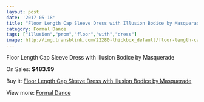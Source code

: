 ```yaml
---
layout: post
date: '2017-05-18'
title: "Floor Length Cap Sleeve Dress with Illusion Bodice by Masquerade"
category: Formal Dance
tags: ["illusion","prom","floor","with","dress"]
image: http://img.transblink.com/22280-thickbox_default/floor-length-cap-sleeve-dress-with-illusion-bodice-by-masquerade.jpg
---
```

Floor Length Cap Sleeve Dress with Illusion Bodice by Masquerade

On Sales: **$483.99**
<a href="https://www.transblink.com/en/formal-dance/7070-floor-length-cap-sleeve-dress-with-illusion-bodice-by-masquerade.html"><amp-img layout="responsive" width="600" height="600" src="//img.transblink.com/22280-thickbox_default/floor-length-cap-sleeve-dress-with-illusion-bodice-by-masquerade.jpg" alt="Floor Length Cap Sleeve Dress with Illusion Bodice by Masquerade 0" /></a>
<a href="https://www.transblink.com/en/formal-dance/7070-floor-length-cap-sleeve-dress-with-illusion-bodice-by-masquerade.html"><amp-img layout="responsive" width="600" height="600" src="//img.transblink.com/22282-thickbox_default/floor-length-cap-sleeve-dress-with-illusion-bodice-by-masquerade.jpg" alt="Floor Length Cap Sleeve Dress with Illusion Bodice by Masquerade 1" /></a>
<a href="https://www.transblink.com/en/formal-dance/7070-floor-length-cap-sleeve-dress-with-illusion-bodice-by-masquerade.html"><amp-img layout="responsive" width="600" height="600" src="//img.transblink.com/22281-thickbox_default/floor-length-cap-sleeve-dress-with-illusion-bodice-by-masquerade.jpg" alt="Floor Length Cap Sleeve Dress with Illusion Bodice by Masquerade 2" /></a>

Buy it: [Floor Length Cap Sleeve Dress with Illusion Bodice by Masquerade](https://www.transblink.com/en/formal-dance/7070-floor-length-cap-sleeve-dress-with-illusion-bodice-by-masquerade.html "Floor Length Cap Sleeve Dress with Illusion Bodice by Masquerade")

View more: [Formal Dance](https://www.transblink.com/en/6-formal-dance "Formal Dance")